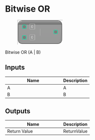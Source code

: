 # Bitwise OR

<div align="left" data-full-width="false"><figure><img src="../../../../api/Math/Integer/Bitwise_OR.png" alt=""><figcaption></figcaption></figure></div>

Bitwise OR (A | B)

## Inputs

<table><thead><tr><th width="170">Name</th><th>Description</th></tr></thead><tbody><tr><td>A</td><td>A</td></tr><tr><td>B</td><td>B</td></tr></tbody></table>

## Outputs

<table><thead><tr><th width="170">Name</th><th>Description</th></tr></thead><tbody><tr><td>Return Value</td><td>ReturnValue</td></tr></tbody></table>
